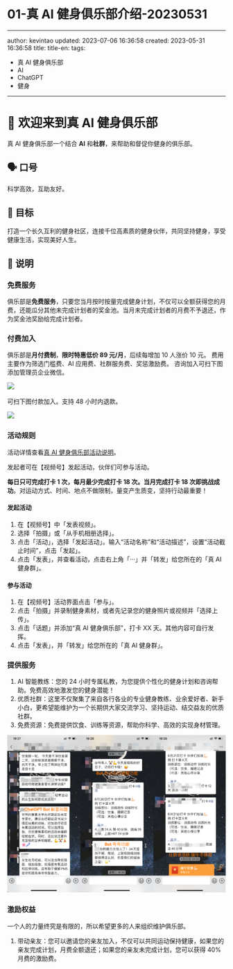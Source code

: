 # 01-真 AI 健身俱乐部介绍-20230531

---

author: kevintao
updated: 2023-07-06 16:36:58
created: 2023-05-31 16:36:58
title:
title-en:
tags:

- 真 AI 健身俱乐部
- AI
- ChatGPT
- 健身

---

# 👋 欢迎来到真 AI 健身俱乐部

真 AI 健身俱乐部一个结合 **AI** 和**社群**，来帮助和督促你健身的俱乐部。

## 🗣️ 口号

科学高效，互助友好。

## 🎯 目标

打造一个长久互利的健身社区，连接千位高素质的健身伙伴，共同坚持健身，享受健康生活，实现美好人生。

## 🌟 说明

### 免费服务

俱乐部是**免费服务**，只要您当月按时按量完成健身计划，不仅可以全额获得您的月费，还能瓜分其他未完成计划者的奖金池。当月未完成计划者的月费不予退还，作为奖金池奖励给完成计划者。

### 付费加入

俱乐部是**月付费制**，**限时特惠低价 89 元/月**，后续每增加 10 人涨价 10 元。
费用主要作为筛选门槛费、AI 应用费、社群服务费、奖惩激励费。
咨询加入可扫下图添加管理员企业微信。

![](https://img.ifree258.top/16-XMDM/163-TruthAIOrg/1634-ai-fitness-20230530/WLT/wechat-qr-code-%E5%81%A5%E8%BA%AB.png)

可扫下图付款加入。支持 48 小时内退款。

![](https://img.ifree258.top/16-XMDM/163-TruthAIOrg/1634-ai-fitness-20230530/WLT/wechat-receipt-code-%E5%81%A5%E8%BA%AB.png)

### 活动规则

活动详情查看[真 AI 健身俱乐部活动说明](./03-%E7%9C%9FAI%E5%81%A5%E8%BA%AB%E4%BF%B1%E4%B9%90%E9%83%A8%E6%B4%BB%E5%8A%A8%E8%AF%B4%E6%98%8E-20230601.md)。

发起者可在【视频号】发起活动，伙伴们可参与活动。

**每日只可完成打卡 1 次，每月最少完成打卡 18 次。当月完成打卡 18 次即挑战成功**。对运动方式、时间、地点不做限制，量变产生质变，坚持行动最重要！

#### 发起活动

1. 在【视频号】中「发表视频」。
2. 选择「拍摄」或「从手机相册选择」。
3. 点击「活动」，选择「发起活动」。输入“活动名称”和“活动描述”，设置“活动截止时间”，点击「发起」。
4. 点击「发表」，并查看活动，点击右上角「···」并「转发」给您所在的「真 AI 健身群」。

#### 参与活动

1. 在【视频号】活动界面点击「参与」。
2. 点击「拍摄」并录制健身素材，或者先记录您的健身照片或视频并「选择上传」。
3. 点击「话题」并添加“真 AI 健身俱乐部”，打卡 XX 天。其他内容可自行发挥。
4. 点击「发表」，并「转发」给您所在的「真 AI 健身群」。

### 提供服务

1. AI 智能教练：您的 24 小时专属私教，为您提供个性化的健身计划和咨询帮助。免费高效地激发您的健身潜能！
2. 优质社群：这里不仅聚集了来自各行各业的专业健身教练、业余爱好者、新手小白，更希望能维护为一个长期供大家交流学习、坚持运动、结交益友的优质社群。
3. 免费资源：免费提供饮食、训练等资源，帮助你科学、高效的实现身材管理。

![](../../images/文章图/20230626-ChatGPT-BX-06-1.png)

### 激励权益

一个人的力量终究是有限的，所以希望更多的人来组织维护俱乐部。

1. 带动亲友：您可以邀请您的亲友加入，不仅可以共同运动保持健康，如果您的亲友完成计划，月费全额退还；如果您的亲友未完成计划，您可以获得 40%月费的激励费。
